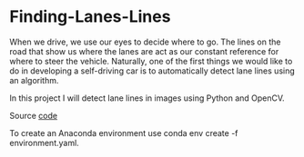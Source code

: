 # Finding-Lanes-Lines
When we drive, we use our eyes to decide where to go. The lines on the road that show us where the lanes are act as our constant reference for where to steer the vehicle. Naturally, one of the first things we would like to do in developing a self-driving car is to automatically detect lane lines using an algorithm.

In this project I will detect lane lines in images using Python and OpenCV. 

Source [code](https://github.com/sbatururimi/Finding-Lanes-Lines/blob/master/Finding%20Lane%20Lines%20on%20the%20Road.ipynb)

To create an Anaconda environment use conda env create -f environment.yaml.
